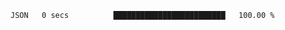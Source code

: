 <!--START_SECTION:waka-->

```txt
JSON   0 secs          █████████████████████████   100.00 %
```

<!--END_SECTION:waka-->
